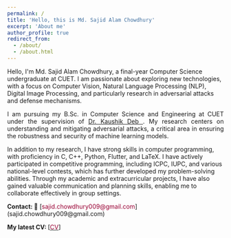 ```yaml
---
permalink: /
title: 'Hello, this is Md. Sajid Alam Chowdhury'
excerpt: 'About me'
author_profile: true
redirect_from:
  - /about/
  - /about.html
---
```


<!---
<p align="justify">
  <b><font color="red"><h2> (Under Construction)</h2></font></b>
</p>

author_profile: true
redirect_from:
  - /about/
  - /about.html
-->

<!-- --- -->

<p align="justify">

Hello, I'm Md. Sajid Alam Chowdhury, a final-year Computer Science undergraduate at CUET. I am passionate about exploring new technologies, with a focus on Computer Vision, Natural Language Processing (NLP), Digital Image Processing, and particularly research in adversarial attacks and defense mechanisms.

</p> 
 <!---
 I am enthusiastic about Multilingual and Multimodal NLP research. I am interested in exploring how existing resources of resource-rich languages can be effectively utilized to develop multilingual tools focusing on improving efficiency for low/zero-resource languages.
-->
<p align="justify">
I am pursuing my B.Sc. in Computer Science and Engineering at CUET under the supervision of <a href="https://scholar.google.com/citations?user=du_bCPIAAAAJ&hl=en"> Dr. Kaushik Deb </a>. My research centers on understanding and mitigating adversarial attacks, a critical area in ensuring the robustness and security of machine learning models.
</p>

<p>
In addition to my research, I have strong skills in computer programming, with proficiency in C, C++, Python, Flutter, and LaTeX. I have actively participated in competitive programming, including ICPC, IUPC, and various national-level contests, which has further developed my problem-solving abilities. Through my academic and extracurricular projects, I have also gained valuable communication and planning skills, enabling me to collaborate effectively in group settings.
</p>
 <!---
 Previously, I worked as an Assistant Professor at Chittagong University of Engineering and Technology <a href="https://www.cuet.ac.bd/">(CUET)</a>. While working on academic and extracurricular projects, I develop my skill in C, C++, Python, Java, Php, and Latex. Working on several group projects help me to get communication as well as planning skills. 
-->
<b>Contact: 📧</b> [<font color= "#990033" >sajid.chowdhury009@gmail.com</font>](sajid.chowdhury009@gmail.com)

<b>My latest CV: </b> [<a href="https://drive.google.com/file/d/10vJ-v37ivWuUu2BkTabDafR662SEi2gR/view?usp=sharing"><font color="#990033">CV</font></a>]

